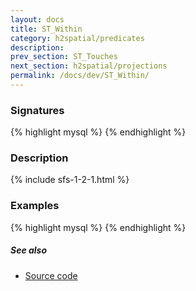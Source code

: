 ```yaml
---
layout: docs
title: ST_Within
category: h2spatial/predicates
description: 
prev_section: ST_Touches
next_section: h2spatial/projections
permalink: /docs/dev/ST_Within/
---
```


### Signatures

{% highlight mysql %}
{% endhighlight %}

### Description



{% include sfs-1-2-1.html %}

### Examples

{% highlight mysql %}
{% endhighlight %}

##### See also

* <a href="https://github.com/irstv/H2GIS/blob/master/h2spatial/src/main/java/org/h2gis/h2spatial/internal/function/spatial/predicates/ST_Within.java" target="_blank">Source code</a>
